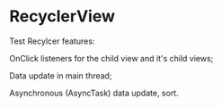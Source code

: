 # RecyclerView
Test Recylcer features:  
  
  OnClick listeners for the child view and it's child views;  
  
  Data update in main thread;  
  
  Asynchronous (AsyncTask) data update, sort.
